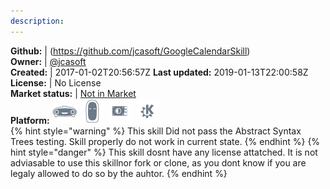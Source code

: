```yaml
---
description: 
---
```



**Github:** | (https://github.com/jcasoft/GoogleCalendarSkill)  
**Owner:** | [@jcasoft](https://github.com/jcasoft)  
**Created:** | 2017-01-02T20:56:57Z  **Last updated:** 2019-01-13T22:00:58Z  
**License:** | No License  
**Market status:** | [Not in Market](https://market.mycroft.ai/skill/)  
**Platform:**   ![](.gitbook/assets/mark-1-icon.png)  ![](.gitbook/assets/mark-2-icon.png)  ![](.gitbook/assets/picroft-icon.png)  ![](.gitbook/assets/kde.png)   
{% hint style="warning" %}
This skill Did not pass the Abstract Syntax Trees testing. Skill properly do not work in current state.
{% endhint %}
{% hint style="danger" %}
This skill dosnt have any license attatched. It is not adviasable to use this skillnor fork or clone, as you dont know if you are legaly allowed to do so by the auhtor.
{% endhint %}
